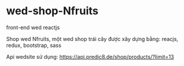 # wed-shop-Nfruits
front-end wed reactjs

Shop wed Nfruits, một wed shop trái cây được xây dựng bằng: reacjs, redux, bootstrap, sass

Api wedsite sử dụng: https://api.predic8.de/shop/products/?limit=13
